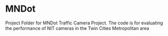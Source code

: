 # MNDot
Project Folder for MNDot Traffic Camera Project. The code is for evaluating the performance of NIT cameras in the Twin Cities Metropolitan area
